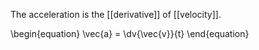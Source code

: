 The acceleration is the [[derivative]] of [[velocity]].

\begin{equation}
\vec{a} = \dv{\vec{v}}{t}
\end{equation}